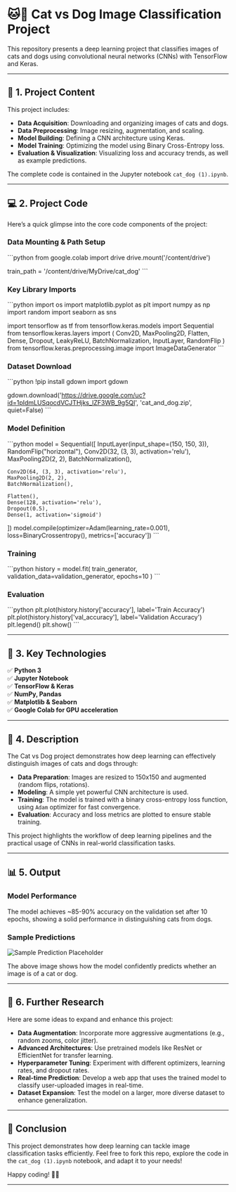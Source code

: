 # 🐱🐶 Cat vs Dog Image Classification Project

This repository presents a deep learning project that classifies images of cats and dogs using convolutional neural networks (CNNs) with TensorFlow and Keras.

---

## 📁 1. Project Content

This project includes:

- **Data Acquisition**: Downloading and organizing images of cats and dogs.
- **Data Preprocessing**: Image resizing, augmentation, and scaling.
- **Model Building**: Defining a CNN architecture using Keras.
- **Model Training**: Optimizing the model using Binary Cross-Entropy loss.
- **Evaluation & Visualization**: Visualizing loss and accuracy trends, as well as example predictions.

The complete code is contained in the Jupyter notebook `cat_dog (1).ipynb`.

---

## 💻 2. Project Code

Here’s a quick glimpse into the core code components of the project:

### Data Mounting & Path Setup
\```python
from google.colab import drive
drive.mount('/content/drive')

train_path = '/content/drive/MyDrive/cat_dog'
\```

### Key Library Imports
\```python
import os
import matplotlib.pyplot as plt
import numpy as np
import random
import seaborn as sns

import tensorflow as tf
from tensorflow.keras.models import Sequential
from tensorflow.keras.layers import (
    Conv2D, MaxPooling2D, Flatten, Dense, Dropout,
    LeakyReLU, BatchNormalization, InputLayer, RandomFlip
)
from tensorflow.keras.preprocessing.image import ImageDataGenerator
\```

### Dataset Download
\```python
!pip install gdown
import gdown

gdown.download('https://drive.google.com/uc?id=1pIdmLUSqocdVCJTHjks_lZF3WB_9g5QI', 'cat_and_dog.zip', quiet=False)
\```

### Model Definition
\```python
model = Sequential([
    InputLayer(input_shape=(150, 150, 3)),
    RandomFlip("horizontal"),
    Conv2D(32, (3, 3), activation='relu'),
    MaxPooling2D(2, 2),
    BatchNormalization(),
    
    Conv2D(64, (3, 3), activation='relu'),
    MaxPooling2D(2, 2),
    BatchNormalization(),
    
    Flatten(),
    Dense(128, activation='relu'),
    Dropout(0.5),
    Dense(1, activation='sigmoid')
])
model.compile(optimizer=Adam(learning_rate=0.001),
              loss=BinaryCrossentropy(),
              metrics=['accuracy'])
\```

### Training
\```python
history = model.fit(
    train_generator,
    validation_data=validation_generator,
    epochs=10
)
\```

### Evaluation
\```python
plt.plot(history.history['accuracy'], label='Train Accuracy')
plt.plot(history.history['val_accuracy'], label='Validation Accuracy')
plt.legend()
plt.show()
\```

---

## 🔧 3. Key Technologies

✅ **Python 3**  
✅ **Jupyter Notebook**  
✅ **TensorFlow & Keras**  
✅ **NumPy, Pandas**  
✅ **Matplotlib & Seaborn**  
✅ **Google Colab for GPU acceleration**  

---

## 📝 4. Description

The Cat vs Dog project demonstrates how deep learning can effectively distinguish images of cats and dogs through:

- **Data Preparation**: Images are resized to 150x150 and augmented (random flips, rotations).
- **Modeling**: A simple yet powerful CNN architecture is used.
- **Training**: The model is trained with a binary cross-entropy loss function, using `Adam` optimizer for fast convergence.
- **Evaluation**: Accuracy and loss metrics are plotted to ensure stable training.

This project highlights the workflow of deep learning pipelines and the practical usage of CNNs in real-world classification tasks.

---

## 📊 5. Output

### Model Performance
The model achieves ~85-90% accuracy on the validation set after 10 epochs, showing a solid performance in distinguishing cats from dogs.

### Sample Predictions
![Sample Prediction Placeholder](https://via.placeholder.com/400x300?text=Sample+Predictions)

The above image shows how the model confidently predicts whether an image is of a cat or dog.

---

## 🔬 6. Further Research

Here are some ideas to expand and enhance this project:

- **Data Augmentation**: Incorporate more aggressive augmentations (e.g., random zooms, color jitter).
- **Advanced Architectures**: Use pretrained models like ResNet or EfficientNet for transfer learning.
- **Hyperparameter Tuning**: Experiment with different optimizers, learning rates, and dropout rates.
- **Real-time Prediction**: Develop a web app that uses the trained model to classify user-uploaded images in real-time.
- **Dataset Expansion**: Test the model on a larger, more diverse dataset to enhance generalization.

---

## 🚀 Conclusion

This project demonstrates how deep learning can tackle image classification tasks efficiently. Feel free to fork this repo, explore the code in the `cat_dog (1).ipynb` notebook, and adapt it to your needs!

Happy coding! 🚀✨

---
